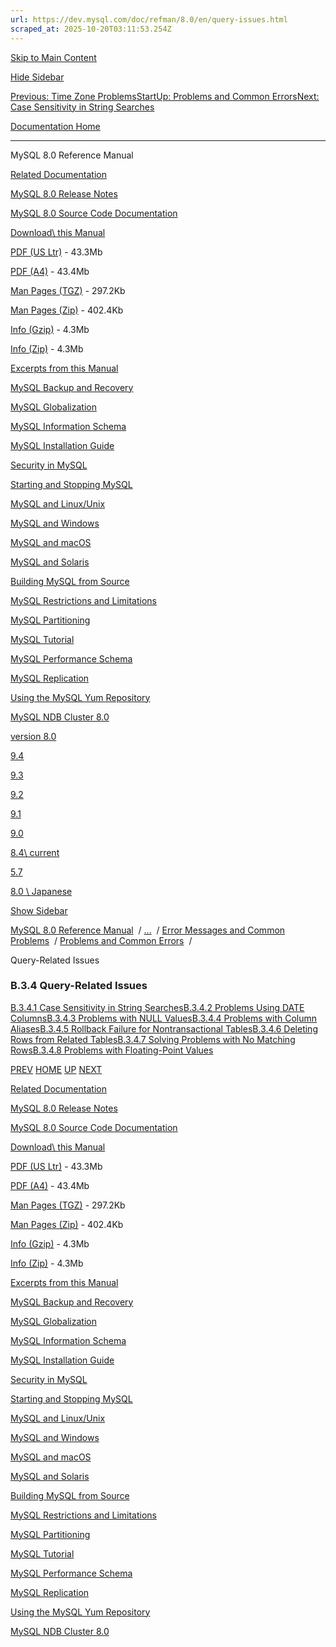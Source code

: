 ```yaml
---
url: https://dev.mysql.com/doc/refman/8.0/en/query-issues.html
scraped_at: 2025-10-20T03:11:53.254Z
---
```


[Skip to Main Content](https://dev.mysql.com/doc/refman/8.0/en/query-issues.html#main)

[Hide Sidebar](https://dev.mysql.com/doc/refman/8.0/en/query-issues.html "Hide Sidebar")

[Previous: Time Zone Problems](https://dev.mysql.com/doc/refman/8.0/en/timezone-problems.html "Previous: Time Zone Problems")[Start](https://dev.mysql.com/doc/refman/8.0/en/index.html "Start")[Up: Problems and Common Errors](https://dev.mysql.com/doc/refman/8.0/en/problems.html "Up: Problems and Common Errors")[Next: Case Sensitivity in String Searches](https://dev.mysql.com/doc/refman/8.0/en/case-sensitivity.html "Next: Case Sensitivity in String Searches")

[Documentation Home](https://dev.mysql.com/doc/)

* * *

MySQL 8.0 Reference Manual

[Related Documentation](https://dev.mysql.com/doc/refman/8.0/en/query-issues.html)

[MySQL 8.0 Release Notes](https://dev.mysql.com/doc/relnotes/mysql/8.0/en/)

[MySQL 8.0 Source Code Documentation](https://dev.mysql.com/doc/dev/mysql-server/latest/)

[Download\\
this Manual](https://dev.mysql.com/doc/refman/8.0/en/query-issues.html)

[PDF (US Ltr)](https://downloads.mysql.com/docs/refman-8.0-en.pdf)
\- 43.3Mb

[PDF (A4)](https://downloads.mysql.com/docs/refman-8.0-en.a4.pdf)
\- 43.4Mb

[Man Pages (TGZ)](https://downloads.mysql.com/docs/refman-8.0-en.man-gpl.tar.gz)
\- 297.2Kb

[Man Pages (Zip)](https://downloads.mysql.com/docs/refman-8.0-en.man-gpl.zip)
\- 402.4Kb

[Info (Gzip)](https://downloads.mysql.com/docs/mysql-8.0.info.gz)
\- 4.3Mb

[Info (Zip)](https://downloads.mysql.com/docs/mysql-8.0.info.zip)
\- 4.3Mb

[Excerpts from this Manual](https://dev.mysql.com/doc/refman/8.0/en/query-issues.html)

[MySQL Backup and Recovery](https://dev.mysql.com/doc/mysql-backup-excerpt/8.0/en/)

[MySQL Globalization](https://dev.mysql.com/doc/mysql-g11n-excerpt/8.0/en/)

[MySQL Information Schema](https://dev.mysql.com/doc/mysql-infoschema-excerpt/8.0/en/)

[MySQL Installation Guide](https://dev.mysql.com/doc/mysql-installation-excerpt/8.0/en/)

[Security in MySQL](https://dev.mysql.com/doc/mysql-security-excerpt/8.0/en/)

[Starting and Stopping MySQL](https://dev.mysql.com/doc/mysql-startstop-excerpt/8.0/en/)

[MySQL and Linux/Unix](https://dev.mysql.com/doc/mysql-linuxunix-excerpt/8.0/en/)

[MySQL and Windows](https://dev.mysql.com/doc/mysql-windows-excerpt/8.0/en/)

[MySQL and macOS](https://dev.mysql.com/doc/mysql-macos-excerpt/8.0/en/)

[MySQL and Solaris](https://dev.mysql.com/doc/mysql-solaris-excerpt/8.0/en/)

[Building MySQL from Source](https://dev.mysql.com/doc/mysql-sourcebuild-excerpt/8.0/en/)

[MySQL Restrictions and Limitations](https://dev.mysql.com/doc/mysql-reslimits-excerpt/8.0/en/)

[MySQL Partitioning](https://dev.mysql.com/doc/mysql-partitioning-excerpt/8.0/en/)

[MySQL Tutorial](https://dev.mysql.com/doc/mysql-tutorial-excerpt/8.0/en/)

[MySQL Performance Schema](https://dev.mysql.com/doc/mysql-perfschema-excerpt/8.0/en/)

[MySQL Replication](https://dev.mysql.com/doc/mysql-replication-excerpt/8.0/en/)

[Using the MySQL Yum Repository](https://dev.mysql.com/doc/mysql-repo-excerpt/8.0/en/)

[MySQL NDB Cluster 8.0](https://dev.mysql.com/doc/mysql-cluster-excerpt/8.0/en/)

[version 8.0](https://dev.mysql.com/doc/refman/8.0/en/query-issues.html)

[9.4](https://dev.mysql.com/doc/refman/9.4/en/query-issues.html)

[9.3](https://dev.mysql.com/doc/refman/9.3/en/query-issues.html)

[9.2](https://dev.mysql.com/doc/refman/9.2/en/query-issues.html)

[9.1](https://dev.mysql.com/doc/refman/9.1/en/query-issues.html)

[9.0](https://dev.mysql.com/doc/refman/9.0/en/query-issues.html)

[8.4\\
current](https://dev.mysql.com/doc/refman/8.4/en/query-issues.html)

[5.7](https://dev.mysql.com/doc/refman/5.7/en/query-issues.html)

[8.0 \\
Japanese](https://dev.mysql.com/doc/refman/8.0/ja/query-issues.html)

[Show Sidebar](https://dev.mysql.com/doc/refman/8.0/en/query-issues.html "Show Sidebar")

[MySQL 8.0 Reference Manual](https://dev.mysql.com/doc/refman/8.0/en/)  /
[...](https://dev.mysql.com/doc/refman/8.0/en/query-issues.html)  / [Error Messages and Common Problems](https://dev.mysql.com/doc/refman/8.0/en/error-handling.html)  /
[Problems and Common Errors](https://dev.mysql.com/doc/refman/8.0/en/problems.html)  /

Query-Related Issues


### B.3.4 Query-Related Issues

[B.3.4.1 Case Sensitivity in String Searches](https://dev.mysql.com/doc/refman/8.0/en/case-sensitivity.html)[B.3.4.2 Problems Using DATE Columns](https://dev.mysql.com/doc/refman/8.0/en/using-date.html)[B.3.4.3 Problems with NULL Values](https://dev.mysql.com/doc/refman/8.0/en/problems-with-null.html)[B.3.4.4 Problems with Column Aliases](https://dev.mysql.com/doc/refman/8.0/en/problems-with-alias.html)[B.3.4.5 Rollback Failure for Nontransactional Tables](https://dev.mysql.com/doc/refman/8.0/en/nontransactional-tables.html)[B.3.4.6 Deleting Rows from Related Tables](https://dev.mysql.com/doc/refman/8.0/en/deleting-from-related-tables.html)[B.3.4.7 Solving Problems with No Matching Rows](https://dev.mysql.com/doc/refman/8.0/en/no-matching-rows.html)[B.3.4.8 Problems with Floating-Point Values](https://dev.mysql.com/doc/refman/8.0/en/problems-with-float.html)

[PREV](https://dev.mysql.com/doc/refman/8.0/en/timezone-problems.html "Previous: Time Zone Problems") [HOME](https://dev.mysql.com/doc/refman/8.0/en/index.html "Start") [UP](https://dev.mysql.com/doc/refman/8.0/en/problems.html "Up: Problems and Common Errors") [NEXT](https://dev.mysql.com/doc/refman/8.0/en/case-sensitivity.html "Next: Case Sensitivity in String Searches")

[Related Documentation](https://dev.mysql.com/doc/refman/8.0/en/query-issues.html)

[MySQL 8.0 Release Notes](https://dev.mysql.com/doc/relnotes/mysql/8.0/en/)

[MySQL 8.0 Source Code Documentation](https://dev.mysql.com/doc/dev/mysql-server/latest/)

[Download\\
this Manual](https://dev.mysql.com/doc/refman/8.0/en/query-issues.html)

[PDF (US Ltr)](https://downloads.mysql.com/docs/refman-8.0-en.pdf)
\- 43.3Mb

[PDF (A4)](https://downloads.mysql.com/docs/refman-8.0-en.a4.pdf)
\- 43.4Mb

[Man Pages (TGZ)](https://downloads.mysql.com/docs/refman-8.0-en.man-gpl.tar.gz)
\- 297.2Kb

[Man Pages (Zip)](https://downloads.mysql.com/docs/refman-8.0-en.man-gpl.zip)
\- 402.4Kb

[Info (Gzip)](https://downloads.mysql.com/docs/mysql-8.0.info.gz)
\- 4.3Mb

[Info (Zip)](https://downloads.mysql.com/docs/mysql-8.0.info.zip)
\- 4.3Mb

[Excerpts from this Manual](https://dev.mysql.com/doc/refman/8.0/en/query-issues.html)

[MySQL Backup and Recovery](https://dev.mysql.com/doc/mysql-backup-excerpt/8.0/en/)

[MySQL Globalization](https://dev.mysql.com/doc/mysql-g11n-excerpt/8.0/en/)

[MySQL Information Schema](https://dev.mysql.com/doc/mysql-infoschema-excerpt/8.0/en/)

[MySQL Installation Guide](https://dev.mysql.com/doc/mysql-installation-excerpt/8.0/en/)

[Security in MySQL](https://dev.mysql.com/doc/mysql-security-excerpt/8.0/en/)

[Starting and Stopping MySQL](https://dev.mysql.com/doc/mysql-startstop-excerpt/8.0/en/)

[MySQL and Linux/Unix](https://dev.mysql.com/doc/mysql-linuxunix-excerpt/8.0/en/)

[MySQL and Windows](https://dev.mysql.com/doc/mysql-windows-excerpt/8.0/en/)

[MySQL and macOS](https://dev.mysql.com/doc/mysql-macos-excerpt/8.0/en/)

[MySQL and Solaris](https://dev.mysql.com/doc/mysql-solaris-excerpt/8.0/en/)

[Building MySQL from Source](https://dev.mysql.com/doc/mysql-sourcebuild-excerpt/8.0/en/)

[MySQL Restrictions and Limitations](https://dev.mysql.com/doc/mysql-reslimits-excerpt/8.0/en/)

[MySQL Partitioning](https://dev.mysql.com/doc/mysql-partitioning-excerpt/8.0/en/)

[MySQL Tutorial](https://dev.mysql.com/doc/mysql-tutorial-excerpt/8.0/en/)

[MySQL Performance Schema](https://dev.mysql.com/doc/mysql-perfschema-excerpt/8.0/en/)

[MySQL Replication](https://dev.mysql.com/doc/mysql-replication-excerpt/8.0/en/)

[Using the MySQL Yum Repository](https://dev.mysql.com/doc/mysql-repo-excerpt/8.0/en/)

[MySQL NDB Cluster 8.0](https://dev.mysql.com/doc/mysql-cluster-excerpt/8.0/en/)
